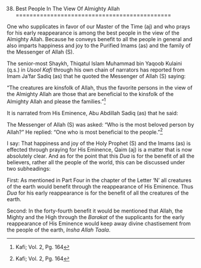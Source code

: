 38. Best People In The View Of Almighty Allah
=============================================

One who supplicates in favor of our Master of the Time (aj) and who
prays for his early reappearance is among the best people in the view of
the Almighty Allah. Because he conveys benefit to all the people in
general and also imparts happiness and joy to the Purified Imams (as)
and the family of the Messenger of Allah (S).

The senior-most Shaykh, Thiqatul Islam Muhammad bin Yaqoob Kulaini
(q.s.) in *Usool Kafi* through his own chain of narrators has reported
from Imam Ja’far Sadiq (as) that he quoted the Messenger of Allah (S)
saying:

“The creatures are kinsfolk of Allah, thus the favorite persons in the
view of the Almighty Allah are those that are beneficial to the kinsfolk
of the Almighty Allah and please the families.”[^1]

It is narrated from His Eminence, Abu Abdillah Sadiq (as) that he said:

The Messenger of Allah (S) was asked: “Who is the most beloved person by
Allah?” He replied: “One who is most beneficial to the people.”[^2]

I say: That happiness and joy of the Holy Prophet (S) and the Imams (as)
is effected through praying for His Eminence, Qaim (aj) is a matter that
is now absolutely clear. And as for the point that this *Dua* is for the
benefit of all the believers, rather all the people of the world, this
can be discussed under two subheadings:

First: As mentioned in Part Four in the chapter of the Letter ‘N’ all
creatures of the earth would benefit through the reappearance of His
Eminence. Thus *Dua* for his early reappearance is for the benefit of
all the creatures of the earth.

Second: In the forty-fourth benefit it would be mentioned that Allah,
the Mighty and the High through the *Barakat* of the supplicants for the
early reappearance of His Eminence would keep away divine chastisement
from the people of the earth, *Insha Allah Taala*.

[^1]: Kafi; Vol. 2, Pg. 164

[^2]: Kafi; Vol. 2, Pg. 164


